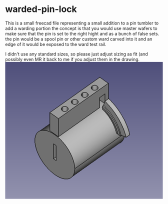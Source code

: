 # warded-pin-lock

This is a small freecad file representing a small addition to a pin tumbler to add a warding portion
the concept is that you would use master wafers to make sure that the pin is set to the right hight and as a bunch of false sets.
the pin would be a spool pin or other custom ward carved into it and an edge of it would be exposed to the ward test rail.

I didn't use any standard sizes, so please just adjust sizing as fit (and possibly even MR it back to me if you adjust them in the drawing.
![Warded Pin Tumbler Lock](https://github.com/dicetrash/warded-pin-lock/blob/main/ward-pin.png)
